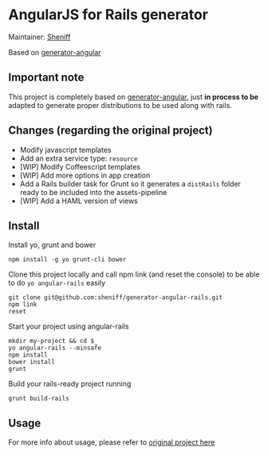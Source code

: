# AngularJS for Rails generator

Maintainer: [Sheniff](https://github.com/sheniff)

Based on [generator-angular](https://github.com/yeoman/generator-angular)

## Important note

This project is completely based on [generator-angular](https://github.com/yeoman/generator-angular), just **in process to be** adapted to generate proper distributions to be used along with rails.

## Changes (regarding the original project)
* Modify javascript templates
* Add an extra service type: `resource`
* [WIP] Modify Coffeescript templates
* [WIP] Add more options in app creation
* Add a Rails builder task for Grunt so it generates a `distRails` folder ready to be included into the assets-pipeline
* [WIP] Add a HAML version of views

## Install

Install yo, grunt and bower
```
npm install -g yo grunt-cli bower
```
Clone this project locally and call npm link (and reset the console) to be able to do `yo angular-rails` easily
```
git clone git@github.com:sheniff/generator-angular-rails.git
npm link
reset
```
Start your project using angular-rails
```
mkdir my-project && cd $_
yo angular-rails --minsafe
npm install
bower install
grunt
```
Build your rails-ready project running
```
grunt build-rails
```

## Usage

For more info about usage, please refer to [original project here](https://github.com/yeoman/generator-angular)
